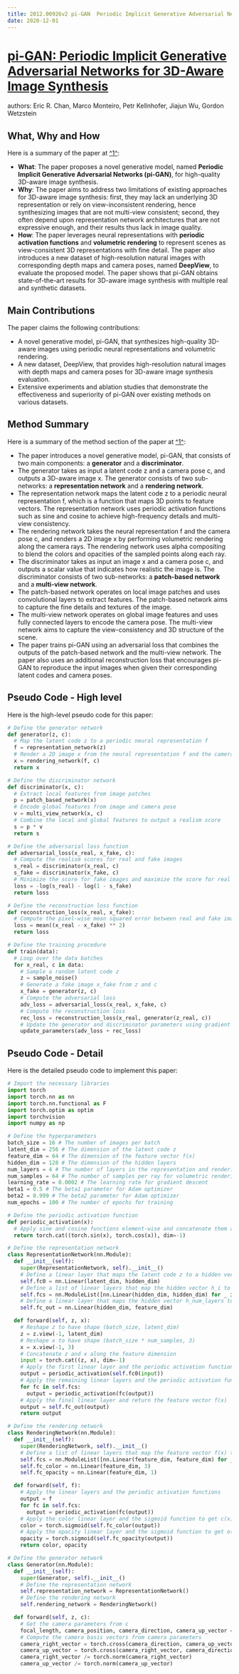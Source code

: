 ```yaml
---
title: 2012.00926v2 pi-GAN  Periodic Implicit Generative Adversarial Networks for 3D-Aware Image Synthesis
date: 2020-12-01
---
```


# [pi-GAN: Periodic Implicit Generative Adversarial Networks for 3D-Aware Image Synthesis](http://arxiv.org/abs/2012.00926v2)

authors: Eric R. Chan, Marco Monteiro, Petr Kellnhofer, Jiajun Wu, Gordon Wetzstein


## What, Why and How

[1]: https://arxiv.org/abs/2012.00926 "[2012.00926] pi-GAN: Periodic Implicit Generative ... - arXiv.org"
[2]: https://arxiv.org/pdf/2012.00926v2.pdf "arXiv.org e-Print archive"
[3]: https://arxiv-export2.library.cornell.edu/abs/2211.00926v2 "[2211.00926v2] On projective varieties of general type with many global ..."

Here is a summary of the paper at [^1^][1]:

- **What**: The paper proposes a novel generative model, named **Periodic Implicit Generative Adversarial Networks (pi-GAN)**, for high-quality 3D-aware image synthesis.
- **Why**: The paper aims to address two limitations of existing approaches for 3D-aware image synthesis: first, they may lack an underlying 3D representation or rely on view-inconsistent rendering, hence synthesizing images that are not multi-view consistent; second, they often depend upon representation network architectures that are not expressive enough, and their results thus lack in image quality.
- **How**: The paper leverages neural representations with **periodic activation functions** and **volumetric rendering** to represent scenes as view-consistent 3D representations with fine detail. The paper also introduces a new dataset of high-resolution natural images with corresponding depth maps and camera poses, named **DeepView**, to evaluate the proposed model. The paper shows that pi-GAN obtains state-of-the-art results for 3D-aware image synthesis with multiple real and synthetic datasets.

## Main Contributions

The paper claims the following contributions:

- A novel generative model, pi-GAN, that synthesizes high-quality 3D-aware images using periodic neural representations and volumetric rendering.
- A new dataset, DeepView, that provides high-resolution natural images with depth maps and camera poses for 3D-aware image synthesis evaluation.
- Extensive experiments and ablation studies that demonstrate the effectiveness and superiority of pi-GAN over existing methods on various datasets.

## Method Summary

[1]: https://arxiv.org/abs/2012.00926 "[2012.00926] pi-GAN: Periodic Implicit Generative ... - arXiv.org"
[2]: https://arxiv.org/pdf/2012.00926v2.pdf "arXiv.org e-Print archive"
[3]: https://arxiv-export2.library.cornell.edu/abs/1812.00926v2 "[1812.00926v2] Complex Structures for Klein-Gordon Theory on Globally ..."

Here is a summary of the method section of the paper at [^1^][1]:

- The paper introduces a novel generative model, pi-GAN, that consists of two main components: a **generator** and a **discriminator**.
- The generator takes as input a latent code z and a camera pose c, and outputs a 3D-aware image x. The generator consists of two sub-networks: a **representation network** and a **rendering network**.
- The representation network maps the latent code z to a periodic neural representation f, which is a function that maps 3D points to feature vectors. The representation network uses periodic activation functions such as sine and cosine to achieve high-frequency details and multi-view consistency.
- The rendering network takes the neural representation f and the camera pose c, and renders a 2D image x by performing volumetric rendering along the camera rays. The rendering network uses alpha compositing to blend the colors and opacities of the sampled points along each ray.
- The discriminator takes as input an image x and a camera pose c, and outputs a scalar value that indicates how realistic the image is. The discriminator consists of two sub-networks: a **patch-based network** and a **multi-view network**.
- The patch-based network operates on local image patches and uses convolutional layers to extract features. The patch-based network aims to capture the fine details and textures of the image.
- The multi-view network operates on global image features and uses fully connected layers to encode the camera pose. The multi-view network aims to capture the view-consistency and 3D structure of the scene.
- The paper trains pi-GAN using an adversarial loss that combines the outputs of the patch-based network and the multi-view network. The paper also uses an additional reconstruction loss that encourages pi-GAN to reproduce the input images when given their corresponding latent codes and camera poses.

## Pseudo Code - High level

Here is the high-level pseudo code for this paper:

```python
# Define the generator network
def generator(z, c):
  # Map the latent code z to a periodic neural representation f
  f = representation_network(z)
  # Render a 2D image x from the neural representation f and the camera pose c
  x = rendering_network(f, c)
  return x

# Define the discriminator network
def discriminator(x, c):
  # Extract local features from image patches
  p = patch_based_network(x)
  # Encode global features from image and camera pose
  v = multi_view_network(x, c)
  # Combine the local and global features to output a realism score
  s = p * v
  return s

# Define the adversarial loss function
def adversarial_loss(x_real, x_fake, c):
  # Compute the realism scores for real and fake images
  s_real = discriminator(x_real, c)
  s_fake = discriminator(x_fake, c)
  # Minimize the score for fake images and maximize the score for real images
  loss = -log(s_real) - log(1 - s_fake)
  return loss

# Define the reconstruction loss function
def reconstruction_loss(x_real, x_fake):
  # Compute the pixel-wise mean squared error between real and fake images
  loss = mean((x_real - x_fake) ** 2)
  return loss

# Define the training procedure
def train(data):
  # Loop over the data batches
  for x_real, c in data:
    # Sample a random latent code z
    z = sample_noise()
    # Generate a fake image x_fake from z and c
    x_fake = generator(z, c)
    # Compute the adversarial loss
    adv_loss = adversarial_loss(x_real, x_fake, c)
    # Compute the reconstruction loss
    rec_loss = reconstruction_loss(x_real, generator(z_real, c))
    # Update the generator and discriminator parameters using gradient descent
    update_parameters(adv_loss + rec_loss)
```

## Pseudo Code - Detail

Here is the detailed pseudo code to implement this paper:

```python
# Import the necessary libraries
import torch
import torch.nn as nn
import torch.nn.functional as F
import torch.optim as optim
import torchvision
import numpy as np

# Define the hyperparameters
batch_size = 16 # The number of images per batch
latent_dim = 256 # The dimension of the latent code z
feature_dim = 64 # The dimension of the feature vector f(x)
hidden_dim = 128 # The dimension of the hidden layers
num_layers = 4 # The number of layers in the representation and rendering networks
num_samples = 64 # The number of samples per ray for volumetric rendering
learning_rate = 0.0002 # The learning rate for gradient descent
beta1 = 0.5 # The beta1 parameter for Adam optimizer
beta2 = 0.999 # The beta2 parameter for Adam optimizer
num_epochs = 100 # The number of epochs for training

# Define the periodic activation function
def periodic_activation(x):
  # Apply sine and cosine functions element-wise and concatenate them along the feature dimension
  return torch.cat((torch.sin(x), torch.cos(x)), dim=-1)

# Define the representation network
class RepresentationNetwork(nn.Module):
  def __init__(self):
    super(RepresentationNetwork, self).__init__()
    # Define a linear layer that maps the latent code z to a hidden vector h0
    self.fc0 = nn.Linear(latent_dim, hidden_dim)
    # Define a list of linear layers that map the hidden vector h_i to h_i+1 for i in [0, num_layers-1]
    self.fcs = nn.ModuleList([nn.Linear(hidden_dim, hidden_dim) for _ in range(num_layers)])
    # Define a linear layer that maps the hidden vector h_num_layers to a feature vector f(x)
    self.fc_out = nn.Linear(hidden_dim, feature_dim)

  def forward(self, z, x):
    # Reshape z to have shape (batch_size, latent_dim)
    z = z.view(-1, latent_dim)
    # Reshape x to have shape (batch_size * num_samples, 3)
    x = x.view(-1, 3)
    # Concatenate z and x along the feature dimension
    input = torch.cat((z, x), dim=-1)
    # Apply the first linear layer and the periodic activation function
    output = periodic_activation(self.fc0(input))
    # Apply the remaining linear layers and the periodic activation functions
    for fc in self.fcs:
      output = periodic_activation(fc(output))
    # Apply the final linear layer and return the feature vector f(x)
    output = self.fc_out(output)
    return output

# Define the rendering network
class RenderingNetwork(nn.Module):
  def __init__(self):
    super(RenderingNetwork, self).__init__()
    # Define a list of linear layers that map the feature vector f(x) to a color vector c(x) and an opacity scalar o(x)
    self.fcs = nn.ModuleList([nn.Linear(feature_dim, feature_dim) for _ in range(num_layers)])
    self.fc_color = nn.Linear(feature_dim, 3)
    self.fc_opacity = nn.Linear(feature_dim, 1)

  def forward(self, f):
    # Apply the linear layers and the periodic activation functions
    output = f
    for fc in self.fcs:
      output = periodic_activation(fc(output))
    # Apply the color linear layer and the sigmoid function to get c(x) in [0, 1]
    color = torch.sigmoid(self.fc_color(output))
    # Apply the opacity linear layer and the sigmoid function to get o(x) in [0, 1]
    opacity = torch.sigmoid(self.fc_opacity(output))
    return color, opacity

# Define the generator network
class Generator(nn.Module):
  def __init__(self):
    super(Generator, self).__init__()
    # Define the representation network
    self.representation_network = RepresentationNetwork()
    # Define the rendering network
    self.rendering_network = RenderingNetwork()

  def forward(self, z, c):
    # Get the camera parameters from c
    focal_length, camera_position, camera_direction, camera_up_vector = c
    # Compute the camera basis vectors from camera parameters
    camera_right_vector = torch.cross(camera_direction, camera_up_vector)
    camera_up_vector = torch.cross(camera_right_vector, camera_direction)
    camera_right_vector /= torch.norm(camera_right_vector)
    camera_up_vector /= torch.norm(camera_up_vector)